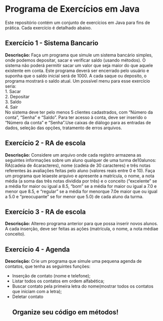 # Programa de Exercícios em Java

Este repositório contém um conjunto de exercícios em Java para fins de prática. Cada exercício é detalhado abaixo.

## Exercício 1 - Sistema Bancario
**Descrisção:**
Faça um programa que simule um sistema bancário simples, onde podemos depositar, sacar e verificar saldo (usando métodos). O sistema não poderá permitir sacar um valor que seja maior do que aquele existente em conta. Este programa deverá ser encerrado pelo  usuário  e  suponha  que  o  saldo  inicial  será  de  1000.  A  cada  saque  ou  deposito,  o programa mostrará o saldo atual. Um possível menu para esse exercício 
seria:<br> 1. Sacar<br> 2. Depositar<br> 3. Saldo<br> 4. Sair<br>
No sistema deve ter pelo menos 5 clientes cadastrados, com “Número da conta”, “Senha” e “Saldo”. Para ter acesso à conta, deve ser inserido o “Número da conta” e “Senha”.Use  caixas  de  diálogo  para  as  entradas  de  dados,  seleção  das  opções,  tratamento  de erros arquivos.

## Exercício 2 - RA de escola
**Descrisção:**
Considere  um arquivo  onde  cada  registro armazena  as  seguintes  informações  sobre um aluno qualquer de uma turma de10alunos: RA(cadeia de 4caracteres), nome (cadeia de  30  caracteres)  e  três  notas  referentes  às  avaliações  feitas  pelo  aluno  (valores  reais entre 0 e 10). Faça um programa que leiaeste arquivo e apresente a matrícula, o nome, a nota média (a soma das três notas dividida por três) e o conceito (“excelente” se a média for maior ou igual a 8.5, “bom” se a média for maior ou igual a 7.0 e menor que 8.5, e “regular” se a média for menorque 7.0e maior que ou igual a 5.0 e “preocupante” se for menor que 5.0) de cada aluno da turma. 

## Exercício 3 - RA de escola
**Descrisção:**
Altereo programa anterior para que possa inserir novos alunos. A cada inserção, deve ser feitas as ações (matrícula, o nome, a nota médiae conceito).

## Exercício 4 - Agenda
**Descrisção:**
Crie  um  programa  que  simule  uma  pequena  agenda  de  contatos,  que  tenha  as seguintes funções:
- Inserção de contato (nome e telefone);
- Listar todos os contatos em ordem alfabética;
- Buscar contato pela primeira letra do nome(mostrar todos os contatos que iniciam com a letra);
- Deletar contato
  <h2>Organize seu código em métodos!</h2>
